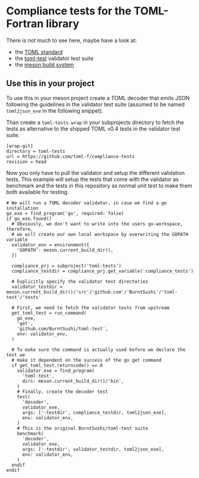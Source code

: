 # Compliance tests for the TOML-Fortran library

There is not much to see here, maybe have a look at:

- the [TOML standard](https://toml.io)
- the [toml-test](https://github.com/BurntSushi/toml-test) validator test suite
- the [meson build system](https://mesonbuild.com)


## Use this in your project

To use this in your meson project create a TOML decoder that emits JSON following the guidelines in the validator test suite (assumed to be named `toml2json_exe` in the following snippet).

Than create a `toml-tests.wrap` in your subprojects directory to fetch the tests as alternative to the shipped TOML v0.4 tests in the validator test suite.

```
[wrap-git]
directory = toml-tests
url = https://github.com/toml-f/compliance-tests
revision = head
```

Now you only have to pull the validator and setup the different validation tests.
This example will setup the tests that come with the validator as benchmark and the tests in this repository as normal unit test to make them both available for testing.

```meson
# We will run a TOML decoder validator, in case we find a go installation
go_exe = find_program('go', required: false)
if go_exe.found()
  # Obviously, we don't want to write into the users go-workspace, therefore,
  # we will create our own local workspace by overwriting the GOPATH variable
  validator_env = environment({
    'GOPATH': meson.current_build_dir(),
  })

  compliance_prj = subproject('toml-tests')
  compliance_testdir = compliance_prj.get_variable('compliance_tests')

  # Explicitly specify the validator test directories
  validator_testdir = meson.current_build_dir()/'src'/'github.com'/'BurntSushi'/'toml-test'/'tests'

  # First, we need to fetch the validator tests from upstream
  get_toml_test = run_command(
    go_exe,
    'get',
    'github.com/BurntSushi/toml-test',
    env: validator_env,
  )

  # To make sure the command is actually used before we declare the test we
  # make it dependent on the success of the go get command
  if get_toml_test.returncode() == 0
    validator_exe = find_program(
      'toml-test',
      dirs: meson.current_build_dir()/'bin',
    )
    # Finally, create the decoder test
    test(
      'decoder',
      validator_exe,
      args: ['-testdir', compliance_testdir, toml2json_exe],
      env: validator_env,
    )
    # This is the original BurntSushi/toml-test suite
    benchmark(
      'decoder',
      validator_exe,
      args: ['-testdir', validator_testdir, toml2json_exe],
      env: validator_env,
    )
  endif
endif
```
